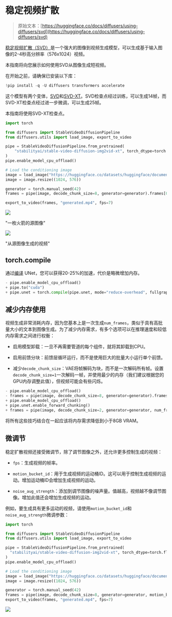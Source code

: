 # 稳定视频扩散

> 原始文本：[https://huggingface.co/docs/diffusers/using-diffusers/svd](https://huggingface.co/docs/diffusers/using-diffusers/svd)

[稳定视频扩散（SVD）](https://huggingface.co/papers/2311.15127)是一个强大的图像到视频生成模型，可以生成基于输入图像的2-4秒高分辨率（576x1024）视频。

本指南将向您展示如何使用SVD从图像生成短视频。

在开始之前，请确保已安装以下库：

```py
!pip install -q -U diffusers transformers accelerate 
```

这个模型有两个变体，[SVD](https://huggingface.co/stabilityai/stable-video-diffusion-img2vid)和[SVD-XT](https://huggingface.co/stabilityai/stable-video-diffusion-img2vid-xt)。SVD检查点经过训练，可以生成14帧，而SVD-XT检查点经过进一步微调，可以生成25帧。

本指南将使用SVD-XT检查点。

```py
import torch

from diffusers import StableVideoDiffusionPipeline
from diffusers.utils import load_image, export_to_video

pipe = StableVideoDiffusionPipeline.from_pretrained(
    "stabilityai/stable-video-diffusion-img2vid-xt", torch_dtype=torch.float16, variant="fp16"
)
pipe.enable_model_cpu_offload()

# Load the conditioning image
image = load_image("https://huggingface.co/datasets/huggingface/documentation-images/resolve/main/diffusers/svd/rocket.png")
image = image.resize((1024, 576))

generator = torch.manual_seed(42)
frames = pipe(image, decode_chunk_size=8, generator=generator).frames[0]

export_to_video(frames, "generated.mp4", fps=7)
```

![](../Images/a94676a4f9986b4f5a952953468c1829.png)

"一枚火箭的源图像"

![](../Images/d65879bddc72e398a4fbd137d886bc66.png)

"从源图像生成的视频"

## torch.compile

通过[编译](../optimization/torch2.0#torchcompile) UNet，您可以获得20-25%的加速，代价是略微增加内存。

```py
- pipe.enable_model_cpu_offload()
+ pipe.to("cuda")
+ pipe.unet = torch.compile(pipe.unet, mode="reduce-overhead", fullgraph=True)
```

## 减少内存使用

视频生成非常消耗内存，因为您基本上是一次生成`num_frames`，类似于具有高批量大小的文本到图像生成。为了减少内存需求，有多个选项可以在推理速度和较低内存需求之间进行权衡：

+   启用模型卸载：一旦不再需要管道的每个组件，就将其卸载到CPU。

+   启用前馈分块：前馈层循环运行，而不是使用巨大的批量大小运行单个前馈。

+   减少`decode_chunk_size`：VAE将帧解码为块，而不是一次解码所有帧。设置`decode_chunk_size=1`一次解码一帧，并使用最少的内存（我们建议根据您的GPU内存调整此值），但视频可能会有些闪烁。

```py
- pipe.enable_model_cpu_offload()
- frames = pipe(image, decode_chunk_size=8, generator=generator).frames[0]
+ pipe.enable_model_cpu_offload()
+ pipe.unet.enable_forward_chunking()
+ frames = pipe(image, decode_chunk_size=2, generator=generator, num_frames=25).frames[0]
```

将所有这些技巧结合在一起应该将内存需求降低到小于8GB VRAM。

## 微调节

稳定扩散视频还接受微调节，除了调节图像之外，还允许更多控制生成的视频：

+   `fps`：生成视频的帧率。

+   `motion_bucket_id`：用于生成视频的运动桶ID。这可以用于控制生成视频的运动。增加运动桶ID会增加生成视频的运动。

+   `noise_aug_strength`：添加到调节图像的噪声量。值越高，视频越不像调节图像。增加此值还会增加生成视频的运动。

例如，要生成具有更多运动的视频，请使用`motion_bucket_id`和`noise_aug_strength`微调参数：

```py
import torch

from diffusers import StableVideoDiffusionPipeline
from diffusers.utils import load_image, export_to_video

pipe = StableVideoDiffusionPipeline.from_pretrained(
  "stabilityai/stable-video-diffusion-img2vid-xt", torch_dtype=torch.float16, variant="fp16"
)
pipe.enable_model_cpu_offload()

# Load the conditioning image
image = load_image("https://huggingface.co/datasets/huggingface/documentation-images/resolve/main/diffusers/svd/rocket.png")
image = image.resize((1024, 576))

generator = torch.manual_seed(42)
frames = pipe(image, decode_chunk_size=8, generator=generator, motion_bucket_id=180, noise_aug_strength=0.1).frames[0]
export_to_video(frames, "generated.mp4", fps=7)
```

![](../Images/a13661013e72a7151cea4ff2f8c2c9b3.png)
